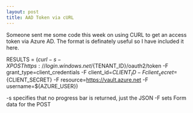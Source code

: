 ```yaml
---
layout: post
title: AAD Token via cURL
---
```


Someone sent me some code this week on using CURL to get an access token via Azure AD. The format is definately useful so I have included it here.

RESULTS = $(curl -s -X POST https://login.windows.net/${TENANT_ID}/oauth2/token -F grant_type=client_credentials -F client_id=${CLIENT_ID} -F client_secret=${CLIENT_SECRET} -F resource=https://vault.azure.net -F username=${AZURE_USER})

-s specifies that no progress bar is returned, just the JSON
-F sets Form data for the POST
